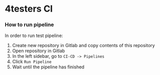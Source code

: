 # 4testers CI

### How to run pipeline
In order to run test pipeline:
1. Create new repository in Gitlab and copy contents of this repository
2. Open repository in Gitlab
2. In the left sidebar, go to `CI-CD -> Pipelines`
3. Click `Run Pipeline`
4. Wait until the pipeline has finished
